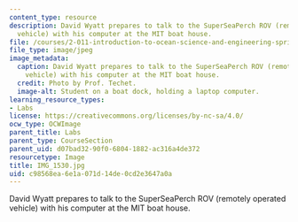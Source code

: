```yaml
---
content_type: resource
description: David Wyatt prepares to talk to the SuperSeaPerch ROV (remotely operated
  vehicle) with his computer at the MIT boat house.
file: /courses/2-011-introduction-to-ocean-science-and-engineering-spring-2006/c98568ea6e1a071d14de0cd2e3647a0a_IMG_1530.jpg
file_type: image/jpeg
image_metadata:
  caption: David Wyatt prepares to talk to the SuperSeaPerch ROV (remotely operated
    vehicle) with his computer at the MIT boat house.
  credit: Photo by Prof. Techet.
  image-alt: Student on a boat dock, holding a laptop computer.
learning_resource_types:
- Labs
license: https://creativecommons.org/licenses/by-nc-sa/4.0/
ocw_type: OCWImage
parent_title: Labs
parent_type: CourseSection
parent_uid: d07bad32-90f0-6804-1882-ac316a4de372
resourcetype: Image
title: IMG_1530.jpg
uid: c98568ea-6e1a-071d-14de-0cd2e3647a0a
---
```

David Wyatt prepares to talk to the SuperSeaPerch ROV (remotely operated vehicle) with his computer at the MIT boat house.